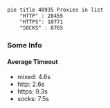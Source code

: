 
```mermaid
pie title 40935 Proxies in list
    "HTTP" : 28455
    "HTTPS": 10771
    "SOCKS" : 8765
```

### Some Info
#### Average Timeout

- mixed: 4.6s
- http: 2.6s
- https: 9.3s
- socks: 7.5s